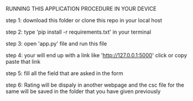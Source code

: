 RUNNING THIS APPLICATION PROCEDURE IN YOUR DEVICE

step 1:
download this folder or clone this repo in your local host

step 2:
type 'pip install -r requirements.txt' in your terminal

step 3:
open 'app.py' file and run this file

step 4:
your will end up with a link like 'http://127.0.0.1:5000' click or copy paste that link 

step 5:
fill all the field that are asked in the form

step 6:
Rating will be dispaly in another webpage and the csc file for the same will be saved in the folder that you have given previously